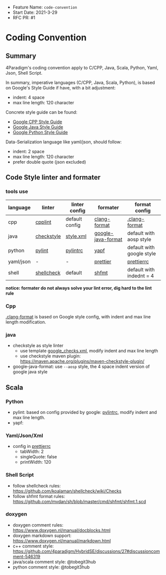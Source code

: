 - Feature Name: `code-convention`
- Start Date:  2021-3-29
- RFC PR: #1

# Coding Convention

## Summary

[summary]: summary

4Paradigm's coding convention apply to C/CPP, Java, Scala, Python, Yaml, Json, Shell Script.

In summary, imperative languages (C/CPP, Java, Scala, Python), is based on Google's Style Guide if have, with a bit adjustment:

+ indent: 4 space
+ max line length: 120 character

Concrete style guide can be found:

+ [Google CPP Style Guide](https://google.github.io/styleguide/cppguide.html)
+ [Google Java Style Guide](https://google.github.io/styleguide/javaguide.html)
+ [Google Python Style Guide](https://google.github.io/styleguide/pyguide.html)

Data-Serialization language like yaml/json, should follow:

+ indent: 2 space
+ max line length: 120 character
+ prefer double quote (json excluded)

## Code Style linter and formater

### tools use

| language | linter | linter config | formater | format config |
| ---- | ---- | ---- | ---- | ---- |
| cpp | [cpplint](https://github.com/cpplint/cpplint) | default config | [clang-format](https://clang.llvm.org/docs/ClangFormat.html) | [.clang-format](https://github.com/4paradigm/HybridSE/blob/main/.clang-format) |
| java | [checkstyle](https://checkstyle.sourceforge.io/) | [style.xml](https://github.com/4paradigm/HybridSE/blob/main/java/style_checks.xml) | [google-java-format](https://github.com/google/google-java-format) | default with aosp style |
| python | [pylint](https://www.pylint.org/) | [pylintrc](https://github.com/4paradigm/HybridSE/blob/main/pylintrc) | [yapf](https://github.com/google/yapf) | default with google style |
| yaml/json | - | - | [prettier](https://prettier.io/) | [prettierrc](https://github.com/4paradigm/HybridSE/blob/main/.prettierrc.yml) |
| shell | [shellcheck](https://github.com/koalaman/shellcheck) | default | [shfmt](https://github.com/mvdan/sh) | default with indednt = 4 |

__notice: formater do not always solve your lint error, dig hard to the lint rule__

### Cpp

[style-cpp]: style-cpp

[.clang-format](https://github.com/4paradigm/HybridSE/blob/main/.clang-format) is based on Google style config, with indent and max line length modification.

### java

+ checkstyle as style linter
  + use template [google_checks.xml](https://github.com/checkstyle/checkstyle/blob/master/src/main/resources/google_checks.xml), modify indent and max line length
  + use checkstyle maven plugin: <https://maven.apache.org/plugins/maven-checkstyle-plugin/>
+ google-java-format: use `--aosp` style, the 4 space indent version of google java style

## Scala

### Python

+ pylint: based on config provided by google: [pylintrc](https://google.github.io/styleguide/pylintrc), modify indent and max line length.
+ yapf:

### Yaml/Json/Xml

+ config in [prettierrc](https://github.com/4paradigm/HybridSE/blob/feat/style-and-doc/.prettierrc.yml)
  + tabWidth: 2
  + singleQuote: false
  + printWidth: 120

### Shell Script

+ follow shellcheck rules: <https://github.com/koalaman/shellcheck/wiki/Checks>
+ follow shfmt format rules: <https://github.com/mvdan/sh/blob/master/cmd/shfmt/shfmt.1.scd>

### doxygen

+ doxygen comment rules: <https://www.doxygen.nl/manual/docblocks.html>
+ doxygen markdown support: <https://www.doxygen.nl/manual/markdown.html>
+ c++ comment style: <https://github.com/4paradigm/HybridSE/discussions/27#discussioncomment-546319>
+ java/scala comment style: @tobegit3hub
+ python comment style: @tobegit3hub

